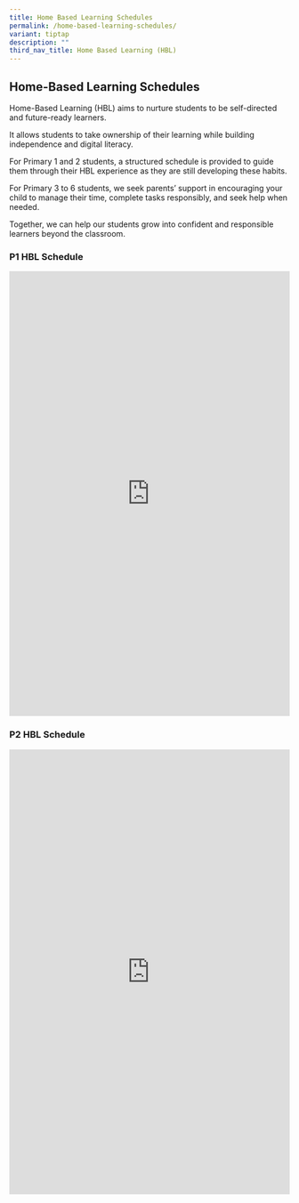 ```yaml
---
title: Home Based Learning Schedules
permalink: /home-based-learning-schedules/
variant: tiptap
description: ""
third_nav_title: Home Based Learning (HBL)
---
```

<h2>Home-Based Learning Schedules</h2>
<p>Home-Based Learning (HBL) aims to nurture students to be self-directed
and future-ready learners.</p>
<p>It allows students to take ownership of their learning while building
independence and digital literacy.</p>
<p>For Primary 1 and 2 students, a structured schedule is provided to guide
them through their HBL experience as they are still developing these habits.</p>
<p>For Primary 3 to 6 students, we seek parents’ support in encouraging your
child to manage their time, complete tasks responsibly, and seek help when
needed.</p>
<p>Together, we can help our students grow into confident and responsible
learners beyond the classroom.</p>
<h3>P1 HBL Schedule</h3>
<div class="iframe-wrapper">
<iframe style="border: none;" height="800" width="100%" allowfullscreen="true" frameborder="0" src="https://docs.google.com/spreadsheets/d/e/2PACX-1vQ1P5rBBnw_vUMDGr6isBkgTKhtr8a2l6Td_3beXpwUWAZIwaWNg2ix8HxblfRK_qebcbPFdLJdTBw1/pubhtml?widget=true&amp;headers=false"></iframe>
</div>
<h3>P2 HBL Schedule</h3>
<div class="iframe-wrapper">
<iframe style="border: none;" height="800" width="100%" allowfullscreen="true" frameborder="0" src="https://docs.google.com/spreadsheets/d/e/2PACX-1vSoMbqQRZ9GCUH7w6_GGhr_1aM5SBTl6MGo5f1zzaO2rBrqa0SGdEZIO0KEFPpjnNCyKESDNfYN4r9S/pubhtml?widget=true&amp;headers=false"></iframe>
</div>
<p></p>